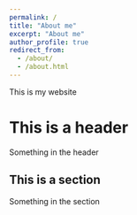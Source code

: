 ```yaml
---
permalink: /
title: "About me"
excerpt: "About me"
author_profile: true
redirect_from: 
  - /about/
  - /about.html
---
```


This is my website

This is a header
======
Something in the header

This is a section
------
Something in the section
